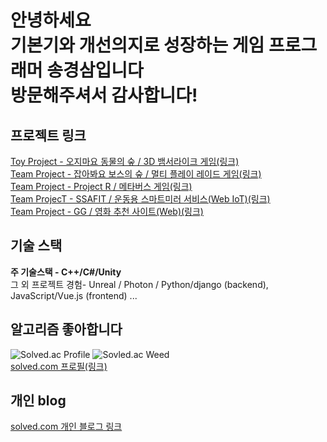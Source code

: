 **안녕하세요**<br/>
**기본기와 개선의지로 성장하는 게임 프로그래머 송경삼입니다**<br/>
**방문해주셔서 감사합니다!**
===

**프로젝트 링크**
---
[Toy Project - 오지마요 동물의 숲 / 3D 뱀서라이크 게임(링크)](https://github.com/GyeongSam/DontComeAnimalCrossing)<br/>
[Team Project - 잡아봐요 보스의 숲 / 멀티 플레이 레이드 게임(링크)](https://github.com/GyeongSam/LetsHuntBosssForest)<br/>
[Team Project - Project R / 메타버스 게임(링크)](https://github.com/GyeongSam/ProjectR)<br/>
[Team ProjecT - SSAFIT / 운동용 스마트미러 서비스(Web IoT)(링크)](https://github.com/GyeongSam/SSAFIT)<br/>
[Team Project - GG / 영화 추천 사이트(Web)(링크)](https://github.com/SuGyoungIn/GG)<br/>

**기술 스택**
---
**주 기술스택 - C++/C#/Unity**<br/>
그 외 프로젝트 경험- Unreal / Photon / Python/django (backend), JavaScript/Vue.js (frontend) ... <br/>

**알고리즘 좋아합니다**
---
![Solved.ac Profile](http://mazassumnida.wtf/api/v2/generate_badge?boj=rud7tka)
![Sovled.ac Weed](https://mazandi.herokuapp.com/api?handle=rud7tka&theme=warm)
<br/>[solved.com 프로필(링크)](https://solved.ac/profile/rud7tka)

**개인 blog**
---
[solved.com 개인 블로그 링크](https://gs32.tistory.com/)
